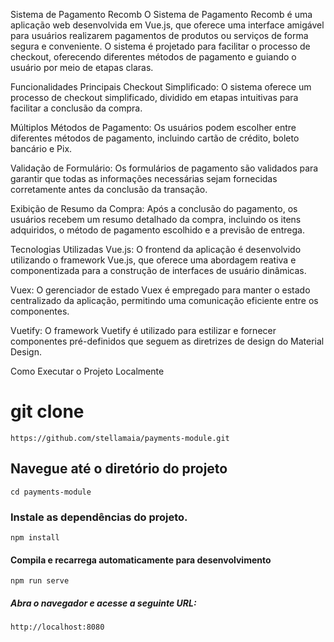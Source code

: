 Sistema de Pagamento Recomb
O Sistema de Pagamento Recomb é uma aplicação web desenvolvida em Vue.js, que oferece uma interface amigável para usuários realizarem pagamentos de produtos ou serviços de forma segura e conveniente. O sistema é projetado para facilitar o processo de checkout, oferecendo diferentes métodos de pagamento e guiando o usuário por meio de etapas claras.

Funcionalidades Principais
Checkout Simplificado: O sistema oferece um processo de checkout simplificado, dividido em etapas intuitivas para facilitar a conclusão da compra.

Múltiplos Métodos de Pagamento: Os usuários podem escolher entre diferentes métodos de pagamento, incluindo cartão de crédito, boleto bancário e Pix.

Validação de Formulário: Os formulários de pagamento são validados para garantir que todas as informações necessárias sejam fornecidas corretamente antes da conclusão da transação.

Exibição de Resumo da Compra: Após a conclusão do pagamento, os usuários recebem um resumo detalhado da compra, incluindo os itens adquiridos, o método de pagamento escolhido e a previsão de entrega.

Tecnologias Utilizadas
Vue.js: O frontend da aplicação é desenvolvido utilizando o framework Vue.js, que oferece uma abordagem reativa e componentizada para a construção de interfaces de usuário dinâmicas.

Vuex: O gerenciador de estado Vuex é empregado para manter o estado centralizado da aplicação, permitindo uma comunicação eficiente entre os componentes.

Vuetify: O framework Vuetify é utilizado para estilizar e fornecer componentes pré-definidos que seguem as diretrizes de design do Material Design.


Como Executar o Projeto Localmente
# git clone 

```
https://github.com/stellamaia/payments-module.git
```

## Navegue até o diretório do projeto 

```
cd payments-module
```

###  Instale as dependências do projeto.

```
npm install
```

#### Compila e recarrega automaticamente para desenvolvimento

```
npm run serve
```

##### Abra o navegador e acesse a seguinte URL:

```
http://localhost:8080
```
